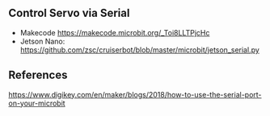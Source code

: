 ## Control Servo via Serial
* Makecode https://makecode.microbit.org/_Toi8LLTPjcHc
* Jetson Nano: https://github.com/zsc/cruiserbot/blob/master/microbit/jetson_serial.py

## References
https://www.digikey.com/en/maker/blogs/2018/how-to-use-the-serial-port-on-your-microbit
